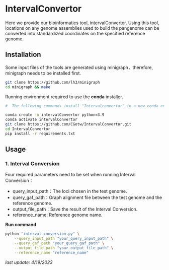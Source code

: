 # IntervalConvertor

Here we provide our bioinformatics tool, intervalConvertor. Using this tool, locations on any genome assemblies used to build the pangenome can be converted into standardized coordinates on the specified reference genome. 

## Installation

Some input files of the tools are generated using minigraph，therefore, minigraph needs to be installed first.

```bash
git clone https://github.com/lh3/minigraph
cd minigraph && make
```

Running environment required to use the **conda** installer.

```bash
#  The following commands install "Intervalconvertor" in a new conda environment called intervalconvertor

conda create -n intervalConvertor python=3.9
conda activate intervalConvertor
git clone https://github.com/CGotw/IntervalConvertor.git
cd IntervalConvertor
pip install -r requirements.txt
```

## Usage

### 1. Interval Conversion

Four required parameters need to be set when running Interval Conversion：

- query\_input\_path：The loci chosen in the test genome.
- query\_gaf\_path：Graph alignment file between the test genome and the reference genome.
- output\_file\_path：Save the result of the Interval Conversion.
- reference_name: Reference genome name.

**Run command**

```bash
python "interval conversion.py" \
    --query_input_path "your_query_input_path" \
    --query_gaf_path "your_query_gaf_path" \
    --output_file_path "your_output_file_path" \
    --reference_name "reference_name"
```

*last update:  4/19/2023*
